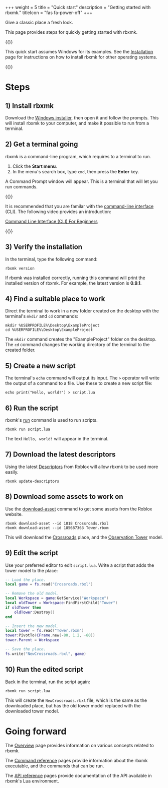 +++
weight = 5
title = "Quick start"
description = "Getting started with rbxmk."
titleIcon = "fas fa-power-off"
+++

<p class="is-size-4 has-text-centered is-italic">Give a classic place a fresh look.</p>

This page provides steps for quickly getting started with rbxmk.

{{<alert type="info">}}

This quick start assumes Windows for its examples. See the
[Installation](installation) page for instructions on how to install rbxmk for
other operating systems.

{{</alert>}}

# Steps
## 1) Install rbxmk
Download the [Windows installer][installer], then open it and follow the
prompts. This will install rbxmk to your computer, and make it possible to run
from a terminal.

[installer]: https://github.com/Anaminus/rbxmk/releases/download/v0.9.1/rbxmk-v0.9.1-windows-setup.zip

## 2) Get a terminal going
rbxmk is a command-line program, which requires to a terminal to run.

1. Click the **Start menu**.
2. In the menu's search box, type `cmd`, then press the **Enter** key.

A Command Prompt window will appear. This is a terminal that will let you run
commands.

{{<alert type="info">}}

It is recommended that you are familar with the [command-line interface][cli]
(CLI). The following video provides an introduction:

[Command Line Interface (CLI) For Beginners][cli-video]

[cli]: https://en.wikipedia.org/wiki/Command-line_interface
[cli-video]: https://www.youtube.com/watch?v=mUXVBMhr7Xg

{{</alert>}}

## 3) Verify the installation
In the terminal, type the following command:

```batch
rbxmk version
```

If rbxmk was installed correctly, running this command will print the installed
version of rbxmk. For example, the latest version is **0.9.1**.

## 4) Find a suitable place to work
Direct the terminal to work in a new folder created on the desktop with the
terminal's `mkdir` and `cd` commands:

```batch
mkdir %USERPROFILE%\Desktop\ExampleProject
cd %USERPROFILE%\Desktop\ExampleProject
```

The `mkdir` command creates the "ExampleProject" folder on the desktop. The `cd`
command changes the working directory of the terminal to the created folder.

## 5) Create a new script
The terminal's `echo` command will output its input. The `>` operator will write
the output of a command to a file. Use these to create a new script file:

```batch
echo print("Hello, world!") > script.lua
```

## 6) Run the script
rbxmk's [run][run] command is used to run scripts.

```batch
rbxmk run script.lua
```

The text `Hello, world!` will appear in the terminal.

[run]: command/run

## 7) Download the latest descriptors
Using the latest [Descriptors][descriptors] from Roblox will allow rbxmk to be
used more easily.

```batch
rbxmk update-descriptors
```

[descriptors]: overview/descriptors

## 8) Download some assets to work on
Use the [download-asset][download-asset] command to get some assets from the
Roblox website.

```batch
rbxmk download-asset --id 1818 Crossroads.rbxl
rbxmk download-asset --id 185687363 Tower.rbxm
```

This will download the [Crossroads][crossroads] place, and the [Observation
Tower][tower] model.

[download-asset]: command/download-asset
[crossroads]: https://www.roblox.com/games/1818/Classic-Crossroads
[tower]: https://www.roblox.com/library/185687363/Observation-Tower

## 9) Edit the script
Use your preferred editor to edit `script.lua`. Write a script that adds the
tower model to the place:

```lua
-- Load the place.
local game = fs.read("Crossroads.rbxl")

-- Remove the old model.
local Workspace = game:GetService("Workspace")
local oldTower = Workspace:FindFirstChild("Tower")
if oldTower then
	oldTower:Destroy()
end

-- Insert the new model.
local tower = fs.read("Tower.rbxm")
tower:PivotTo(CFrame.new(-80, 1.2, -80))
tower.Parent = Workspace

-- Save the place.
fs.write("NewCrossroads.rbxl", game)
```

## 10) Run the edited script
Back in the terminal, run the script again:

```batch
rbxmk run script.lua
```

This will create the `NewCrossroads.rbxl` file, which is the same as the
downloaded place, but has the old tower model replaced with the downloaded tower
model.

# Going forward
The [Overview](overview) page provides information on various concepts related
to rbxmk.

The [Command reference](command) pages provide information about the rbxmk
executable, and the commands that can be run.

The [API reference](api) pages provide documentation of the API available in
rbxmk's Lua environment.